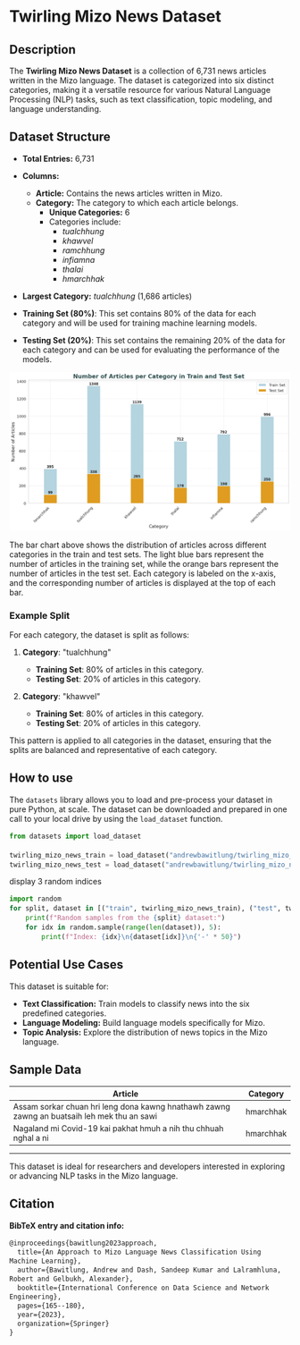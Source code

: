 # Twirling Mizo News Dataset

## Description
The **Twirling Mizo News Dataset** is a collection of 6,731 news articles written in the Mizo language. The dataset is categorized into six distinct categories, making it a versatile resource for various Natural Language Processing (NLP) tasks, such as text classification, topic modeling, and language understanding.

## Dataset Structure
- **Total Entries:** 6,731
- **Columns:**
  - **Article:** Contains the news articles written in Mizo.
  - **Category:** The category to which each article belongs.
    - **Unique Categories:** 6
    - Categories include:
      - *tualchhung*
      - *khawvel*
      - *ramchhung*
      - *infiamna*
      - *thalai*
      - *hmarchhak*

- **Largest Category:** *tualchhung* (1,686 articles)
- **Training Set (80%)**: This set contains 80% of the data for each category and will be used for training machine learning models.
- **Testing Set (20%)**: This set contains the remaining 20% of the data for each category and can be used for evaluating the performance of the models.

![Number of Articles per Category](data.png)

The bar chart above shows the distribution of articles across different categories in the train and test sets. The light blue bars represent the number of articles in the training set, while the orange bars represent the number of articles in the test set. Each category is labeled on the x-axis, and the corresponding number of articles is displayed at the top of each bar.

### Example Split

For each category, the dataset is split as follows:

1. **Category**: "tualchhung"
   - **Training Set**: 80% of articles in this category.
   - **Testing Set**: 20% of articles in this category.
   
2. **Category**: "khawvel"
   - **Training Set**: 80% of articles in this category.
   - **Testing Set**: 20% of articles in this category.

This pattern is applied to all categories in the dataset, ensuring that the splits are balanced and representative of each category.

## How to use

The `datasets` library allows you to load and pre-process your dataset in pure Python, at scale. The dataset can be downloaded and prepared in one call to your local drive by using the `load_dataset` function. 

```python
from datasets import load_dataset

twirling_mizo_news_train = load_dataset("andrewbawitlung/twirling_mizo_news", split="train")
twirling_mizo_news_test = load_dataset("andrewbawitlung/twirling_mizo_news", split="test")

```
display 3 random indices
```python
import random
for split, dataset in [("train", twirling_mizo_news_train), ("test", twirling_mizo_news_test)]:
    print(f"Random samples from the {split} dataset:")
    for idx in random.sample(range(len(dataset)), 5):
        print(f"Index: {idx}\n{dataset[idx]}\n{'-' * 50}")

```


## Potential Use Cases
This dataset is suitable for:
- **Text Classification:** Train models to classify news into the six predefined categories.
- **Language Modeling:** Build language models specifically for Mizo.
- **Topic Analysis:** Explore the distribution of news topics in the Mizo language.

## Sample Data
| Article | Category |
|---------|----------|
| Assam sorkar chuan hri leng dona kawng hnathawh zawng zawng an buatsaih leh mek thu an sawi | hmarchhak |
| Nagaland mi Covid-19 kai pakhat hmuh a nih thu chhuah nghal a ni | hmarchhak |

---

This dataset is ideal for researchers and developers interested in exploring or advancing NLP tasks in the Mizo language.


## Citation

**BibTeX entry and citation info:**

```
@inproceedings{bawitlung2023approach,
  title={An Approach to Mizo Language News Classification Using Machine Learning},
  author={Bawitlung, Andrew and Dash, Sandeep Kumar and Lalramhluna, Robert and Gelbukh, Alexander},
  booktitle={International Conference on Data Science and Network Engineering},
  pages={165--180},
  year={2023},
  organization={Springer}
}
